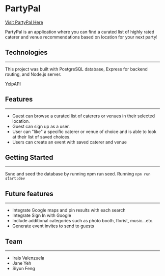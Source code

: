# PartyPal

[Visit PartyPal Here](https://partypal.onrender.com/)

PartyPal is an application where you can find a curated list of highly rated caterer and venue recommendations based on location for your next party!

## Technologies

---

This project was built with PostgreSQL database, Express for backend routing, and Node.js server.

[YelpAPI](https://docs.developer.yelp.com/)

## Features

---

- Guest can browse a curated list of caterers or venues in their selected location.
- Guest can sign up as a user.
- User can "like" a specific caterer or venue of choice and is able to look at their list of saved choices.
- Users can create an event with saved caterer and venue

## Getting Started

---

Sync and seed the database by running npm run seed. Running `npm run start:dev`

## Future features

---

- Integrate Google maps and pin results with each search
- Integrate Sign In with Google
- Include additional categories such as photo booth, florist, music...etc.
- Generate event invites to send to guests

## Team

---

- Irais Valenzuela
- Jane Yeh
- Siyun Feng
